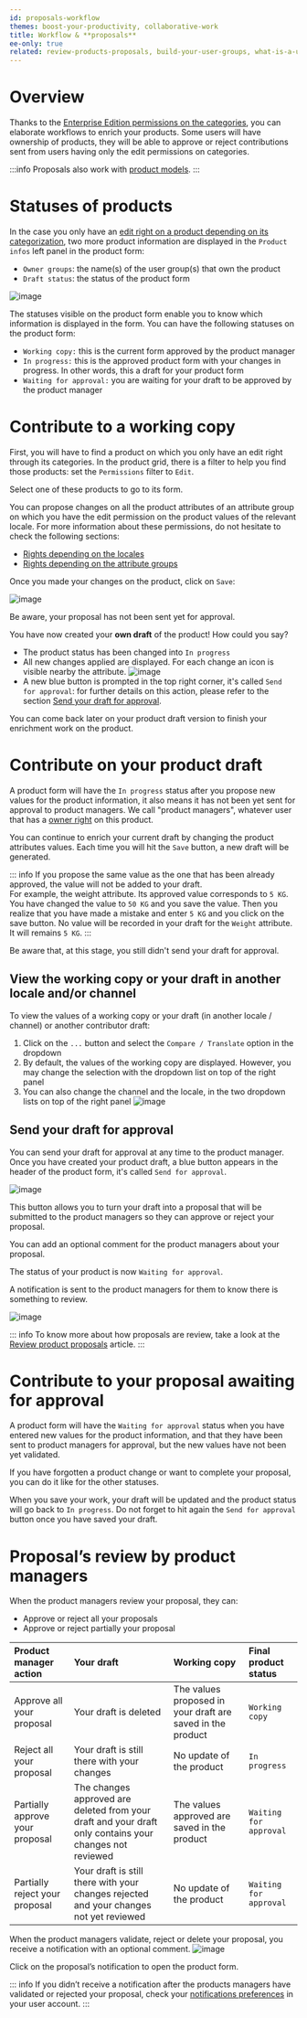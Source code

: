 ```yaml
---
id: proposals-workflow
themes: boost-your-productivity, collaborative-work
title: Workflow & **proposals**
ee-only: true
related: review-products-proposals, build-your-user-groups, what-is-a-user-group, access-rights-on-products
---
```


# Overview

Thanks to the [Enterprise Edition permissions on the categories](/articles/access-rights-on-products.html#rights-depending-on-the-categories), you can elaborate workflows to enrich your products. Some users will have ownership of products, they will be able to approve or reject contributions sent from users having only the edit permissions on categories.

:::info
Proposals also work with [product models](/articles/what-about-products-variants.html#what-is-a-product-model).
:::

# Statuses of products

In the case you only have an [edit right on a product depending on its categorization](/articles/access-rights-on-products.html#rights-depending-on-the-categories), two more product information are displayed in the `Product infos` left panel in the product form:
- `Owner groups`: the name(s) of the user group(s) that own the product
- `Draft status`: the status of the product form

![image](../img/Products_DraftAndOwner.png)

The statuses visible on the product form enable you to know which information is displayed in the form. You can have the following statuses on the product form:
- `Working copy:` this is the current form approved by the product manager
- `In progress:` this is the approved product form with your changes in progress. In other words, this a draft for your product form
- `Waiting for approval:` you are waiting for your draft to be approved by the product manager



# Contribute to a working copy

First, you will have to find a product on which you only have an edit right through its categories. In the product grid, there is a filter to help you find those products: set the `Permissions` filter to `Edit`.

Select one of these products to go to its form.

You can propose changes on all the product attributes of an attribute group on which you have the edit permission on the product values of the relevant locale. For more information about these permissions, do not hesitate to check the following sections:
- [Rights depending on the locales](/articles/access-rights-on-products.html#rights-depending-on-the-locale)
- [Rights depending on the attribute groups](/articles/access-rights-on-products.html#rights-depending-on-the-attribute-groups)

Once you made your changes on the product, click on `Save`:

![image](../img/Products_InProgressStatus.png)

Be aware, your proposal has not been sent yet for approval.

You have now created your **own draft** of the product! How could you say?
- The product status has been changed into `In progress`
- All new changes applied are displayed. For each change an icon is visible nearby the attribute.
    ![image](../img/Products_DraftIcon.png)
- A new blue button is prompted in the top right corner, it's called `Send for approval`: for further details on this action, please refer to the section [Send your draft for approval](#send-your-draft-for-approval).

You can come back later on your product draft version to finish your enrichment work on the product.

# Contribute on your product draft

A product form will have the `In progress` status after you propose new values for the product information, it also means it has not been yet sent for approval to product managers. We call "product managers", whatever user that has a [owner right](/articles/access-rights-on-products#the-owner-right) on this product.

You can continue to enrich your current draft by changing the product attributes values. Each time you will hit the `Save` button, a new draft will be generated.

::: info
If you propose the same value as the one that has been already approved, the value will not be added to your draft.  
For example, the weight attribute. Its approved value corresponds to `5 KG`. You have changed the value to `50 KG` and you save the value. Then you realize that you have made a mistake and enter `5 KG` and you click on the save button. No value will be recorded in your draft for the `Weight` attribute. It will remains `5 KG`.
:::

Be aware that, at this stage, you still didn't send your draft for approval.

## View the working copy or your draft in another locale and/or channel

To view the values of a working copy or your draft (in another locale / channel) or another contributor draft:

1.  Click on the `...` button and select the `Compare / Translate` option in the dropdown
1.  By default, the values of the working copy are displayed. However, you may change the selection with the dropdown list on top of the right panel
1.  You can also change the channel and the locale, in the two dropdown lists on top of the right panel
    ![image](../img/Products_Compare-Translate.png)

## Send your draft for approval
You can send your draft for approval at any time to the product manager.
Once you have created your product draft, a blue button appears in the header of the product form, it's called `Send for approval`.

![image](../img/Products_SendforApproval.png)

This button allows you to turn your draft into a proposal that will be submitted to the product managers so they can approve or reject your proposal.

You can add an optional comment for the product managers about your proposal.

The status of your product is now `Waiting for approval`.

A notification is sent to the product managers for them to know there is something to review.

![image](../img/Products_ProposalsNotification.png)

::: info
To know more about how proposals are review, take a look at the [Review product proposals](/articles/review-products-proposals.html) article.
:::

# Contribute to your proposal awaiting for approval

A product form will have the `Waiting for approval` status when you have entered new values for the product information, and that they have been sent to product managers for approval, but the new values have not been yet validated.

If you have forgotten a product change or want to complete your proposal, you can do it like for the other statuses.

When you save your work, your draft will be updated and the product status will go back to `In progress`. Do not forget to hit again the `Send for approval` button once you have saved your draft.

# Proposal’s review by product managers

When the product managers review your proposal, they can:
- Approve or reject all your proposals
- Approve or reject partially your proposal

| Product manager action | Your draft | Working copy | Final product status  |
|:-----------------------|:---------|:-------------|:--------------|
| Approve all your proposal     | Your draft is deleted      | The values proposed in your draft are saved in the product | `Working copy` |
| Reject all your proposal | Your draft is still there with your changes | No update of the product                                   | `In progress` |
| Partially approve your proposal | The changes approved are deleted from your draft and your draft only contains your changes not reviewed | The values approved are saved in the product | `Waiting for approval` |
| Partially reject your proposal | Your draft is still there with your changes rejected and your changes not yet reviewed | No update of the product | `Waiting for approval` |

When the product managers validate, reject or delete your proposal, you receive a notification with an optional comment.
![image](../img/Products_ProposalsAccepted.png)

Click on the proposal’s notification to open the product form.

::: info
If you didn’t receive a notification after the products managers have validated or rejected your proposal, check your [notifications preferences](/articles/manage-your-account.html#your-notifications-preferences-ee-only) in your user account.
:::
